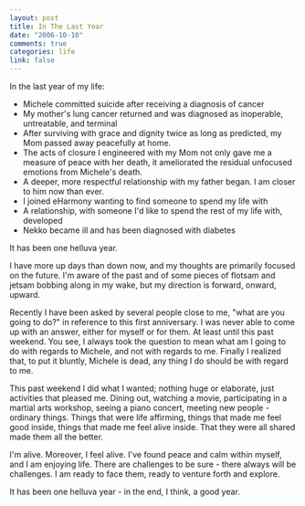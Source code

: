 ```yaml
--- 
layout: post
title: In The Last Year
date: "2006-10-10"
comments: true
categories: life
link: false
---
```

In the last year of my life:
<ul>
<li class="il">Michele committed suicide after receiving a diagnosis of cancer</li>
<li class="il">My mother's lung cancer returned and was diagnosed as inoperable, untreatable, and terminal</li>
<li class="il">After surviving with grace and dignity twice as long as predicted, my Mom passed away peacefully at home.</li>
<li class="il">The acts of closure I engineered with my Mom not only gave me a measure of peace with her death, it ameliorated the residual unfocused emotions from Michele's death.</li>
<li class="il">A deeper, more respectful relationship with my father began. I am closer to him now than ever.</li>
<li class="il">I joined eHarmony wanting to find someone to spend my life with</li>
<li class="il">A relationship, with someone I'd like to spend the rest of my life with, developed</li>
<li class="il">Nekko became ill and has been diagnosed with diabetes</li>
</ul>
It has been one helluva year.

I have more up days than down now, and my thoughts are primarily focused on the future. I'm aware of the past and of some pieces of flotsam and jetsam bobbing along in my wake, but my direction is forward, onward, upward.

Recently I have been asked by several people close to me, "what are you going to do?" in reference to this first anniversary. I was never able to come up with an answer, either for myself or for them. At least until this past weekend. You see, I always took the question to mean what am I going to do with regards to Michele, and not with regards to me. Finally I realized that, to put it bluntly, Michele is dead, any thing I do should be with regard to me.

This past weekend I did what I wanted; nothing huge or elaborate, just activities that pleased me. Dining out, watching a movie, participating in a martial arts workshop, seeing a piano concert, meeting new people - ordinary things. Things that were life affirming, things that made me feel good inside, things that made me feel alive inside. That they were all shared made them all the better.

I'm alive. Moreover, I feel alive. I've found peace and calm within myself, and I am enjoying life. There are challenges to be sure - there always will be challenges. I am ready to face them, ready to venture forth and explore.

It has been one helluva year - in the end, I think, a good year.
